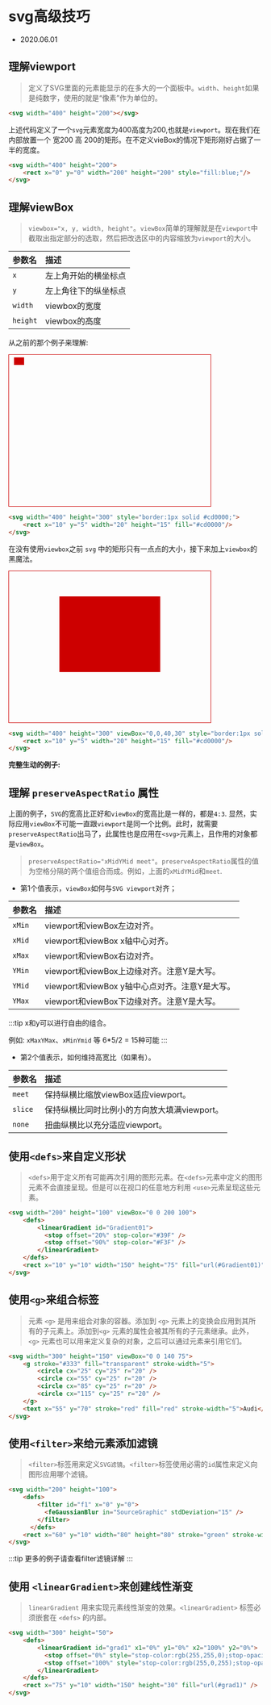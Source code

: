 # svg高级技巧

- 2020.06.01

## 理解viewport

> 定义了SVG里面的元素能显示的在多大的一个面板中。`width`、`height`如果是纯数字，使用的就是“像素”作为单位的。

```html
<svg width="400" height="200"></svg>
```

上述代码定义了一个`svg`元素宽度为400高度为200,也就是`viewport`。现在我们在内部放置一个 宽200 高 200的矩形。在不定义vieBox的情况下矩形刚好占据了一半的宽度。

<svg-rect4 />

```html
<svg width="400" height="200">
    <rect x="0" y="0" width="200" height="200" style="fill:blue;"/>
</svg>
```

## 理解viewBox

> `viewbox="x, y, width, height"`。`viewBox`简单的理解就是在`viewport`中截取出指定部分的选取，然后把改选区中的内容缩放为`viewport`的大小。

| 参数名  | 描述
|:----- | :----
| `x` | 左上角开始的横坐标点
| `y` | 左上角往下的纵坐标点
| `width` | viewbox的宽度
| `height` | viewbox的高度

从之前的那个例子来理解:

<svg width="400" height="300" style="border:1px solid #cd0000;">
    <rect x="10" y="5" width="20" height="15" fill="#cd0000"/>
</svg>

```html
<svg width="400" height="300" style="border:1px solid #cd0000;">
    <rect x="10" y="5" width="20" height="15" fill="#cd0000"/>
</svg>
```

在没有使用`viewbox`之前 `svg` 中的矩形只有一点点的大小，接下来加上`viewbox`的黑魔法。

<svg width="400" height="300" viewBox="0,0,40,30" style="border:1px solid #cd0000;">
    <rect x="10" y="5" width="20" height="15" fill="#cd0000"/>
</svg>

```html
<svg width="400" height="300" viewBox="0,0,40,30" style="border:1px solid #cd0000;">
    <rect x="10" y="5" width="20" height="15" fill="#cd0000"/>
</svg>
```

**完整生动的例子:**

<svg-viewbox1 />

## 理解 `preserveAspectRatio` 属性

上面的例子，`SVG`的宽高比正好和`viewBox`的宽高比是一样的，都是`4:3`. 显然，实际应用`viewBox`不可能一直跟`viewport`是同一个比例。此时，就需要`preserveAspectRatio`出马了，此属性也是应用在`<svg>`元素上，且作用的对象都是`viewBox`。

> `preserveAspectRatio="xMidYMid meet"`。`preserveAspectRatio`属性的值为空格分隔的两个值组合而成。例如，上面的`xMidYMid`和`meet`.

- 第1个值表示，`viewBox`如何与`SVG viewport`对齐；

| 参数名  | 描述
|:----- | :----
| `xMin` |	viewport和viewBox左边对齐。
| `xMid` |	viewport和viewBox x轴中心对齐。
| `xMax` |	viewport和viewBox右边对齐。
| `YMin` |	viewport和viewBox上边缘对齐。注意Y是大写。
| `YMid` |	viewport和viewBox y轴中心点对齐。注意Y是大写。
| `YMax` |	viewport和viewBox下边缘对齐。注意Y是大写。

:::tip
x和y可以进行自由的组合。

例如: `xMaxYMax`、`xMinYmid` 等 6*5/2 = 15种可能
:::

- 第2个值表示，如何维持高宽比（如果有）。

| 参数名  | 描述
|:----- | :----
| `meet` |	保持纵横比缩放viewBox适应viewport。
| `slice` |	保持纵横比同时比例小的方向放大填满viewport。
| `none` |	扭曲纵横比以充分适应viewport。

<svg-preserveAspectRatio />

## 使用`<defs>`来自定义形状

> `<defs>`用于定义所有可能再次引用的图形元素。在`<defs>`元素中定义的图形元素不会直接呈现。但是可以在视口的任意地方利用 `<use>`元素呈现这些元素。

<svg-defs1 />

```html
<svg width="200" height="100" viewBox="0 0 200 100">
    <defs>
        <linearGradient id="Gradient01">
          <stop offset="20%" stop-color="#39F" />
          <stop offset="90%" stop-color="#F3F" />
        </linearGradient>
    </defs>
    <rect x="10" y="10" width="150" height="75" fill="url(#Gradient01)" />
</svg>
```

## 使用`<g>`来组合标签

> 元素 `<g>` 是用来组合对象的容器。添加到 `<g>` 元素上的变换会应用到其所有的子元素上。添加到`<g>` 元素的属性会被其所有的子元素继承。此外，`<g>` 元素也可以用来定义复杂的对象，之后可以通过元素来引用它们。

<svg-g1 />

```html
<svg width="300" height="150" viewBox="0 0 140 75">
    <g stroke="#333" fill="transparent" stroke-width="5">
        <circle cx="25" cy="25" r="20" />
        <circle cx="55" cy="25" r="20" />
        <circle cx="85" cy="25" r="20" />
        <circle cx="115" cy="25" r="20" />
    </g>
    <text x="55" y="70" stroke="red" fill="red" stroke-width="5">Audi</text>
</svg>
```

## 使用`<filter>`来给元素添加滤镜

> `<filter>`标签用来定义`SVG滤镜`。`<filter>`标签使用必需的`id`属性来定义向图形应用哪个滤镜。

<svg-filter1 />

```html
<svg width="200" height="100"> 
    <defs>
        <filter id="f1" x="0" y="0">
          <feGaussianBlur in="SourceGraphic" stdDeviation="15" />
        </filter>
      </defs>
    <rect x="60" y="10" width="80" height="80" stroke="green" stroke-width="3" fill="yellow" filter="url(#f1)" />
</svg>
```

:::tip
更多的例子请查看filter滤镜详解
:::


## 使用 `<linearGradient>`来创建线性渐变

> `linearGradient` 用来实现元素线性渐变的效果。`<linearGradient>` 标签必须嵌套在 `<defs>` 的内部。

<svg-lineargradient1 />

```html
<svg width="300" height="50">
    <defs>
        <linearGradient id="grad1" x1="0%" y1="0%" x2="100%" y2="0%">
          <stop offset="0%" style="stop-color:rgb(255,255,0);stop-opacity:1" />
          <stop offset="100%" style="stop-color:rgb(255,0,255);stop-opacity:1" />
        </linearGradient>
    </defs>
    <rect x="75" y="10" width="150" height="30" fill="url(#grad1)" />
</svg>
```